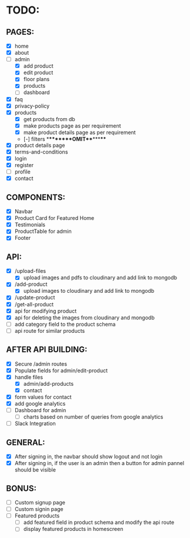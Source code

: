 # TODO:

## PAGES:

- [x] home
- [x] about
- [ ] admin
  - [x] add product
  - [x] edit product
  - [x] floor plans
  - [x] products
  - [ ] dashboard
- [x] faq
- [x] privacy-policy
- [x] products
  - [x] get products from db
  - [x] make products page as per requirement
  - [x] make product details page as per requirement
  - [-] filters \***\*\*\*\*\*\*\***OMIT**\*\***\*\*\***\*\***
- [x] product details page
- [x] terms-and-conditions
- [x] login
- [x] register
- [ ] profile
- [x] contact

## COMPONENTS:

- [x] Navbar
- [x] Product Card for Featured Home
- [x] Testimonials
- [x] ProductTable for admin
- [x] Footer

## API:

- [x] /upload-files
  - [x] upload images and pdfs to cloudinary and add link to mongodb
- [x] /add-product
  - [x] upload images to cloudinary and add link to mongodb
- [x] /update-product
- [x] /get-all-product
- [x] api for modifying product
- [x] api for deleting the images from cloudinary and mongodb
- [ ] add category field to the product schema
- [ ] api route for similar products

## AFTER API BUILDING:

- [x] Secure /admin routes
- [x] Populate fields for admin/edit-product
- [x] handle files
  - [x] admin/add-products
  - [x] contact
- [x] form values for contact
- [x] add google analytics
- [ ] Dashboard for admin
  - [ ] charts based on number of queries from google analytics
- [ ] Slack Integration

## GENERAL:

- [x] After signing in, the navbar should show logout and not login
- [x] After signing in, if the user is an admin then a button for admin pannel should be visible

## BONUS:

- [ ] Custom signup page
- [ ] Custom signin page
- [ ] Featured products
  - [ ] add featured field in product schema and modify the api route
  - [ ] display featured products in homescreen
